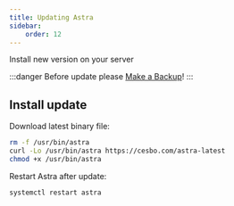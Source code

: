 ```yaml
---
title: Updating Astra
sidebar:
    order: 12
---
```


Install new version on your server

:::danger
Before update please [Make a Backup](/en/astra/getting-started/backup/)!
:::

## Install update

Download latest binary file:

```sh
rm -f /usr/bin/astra
curl -Lo /usr/bin/astra https://cesbo.com/astra-latest
chmod +x /usr/bin/astra
```

Restart Astra after update:

```sh
systemctl restart astra
```
